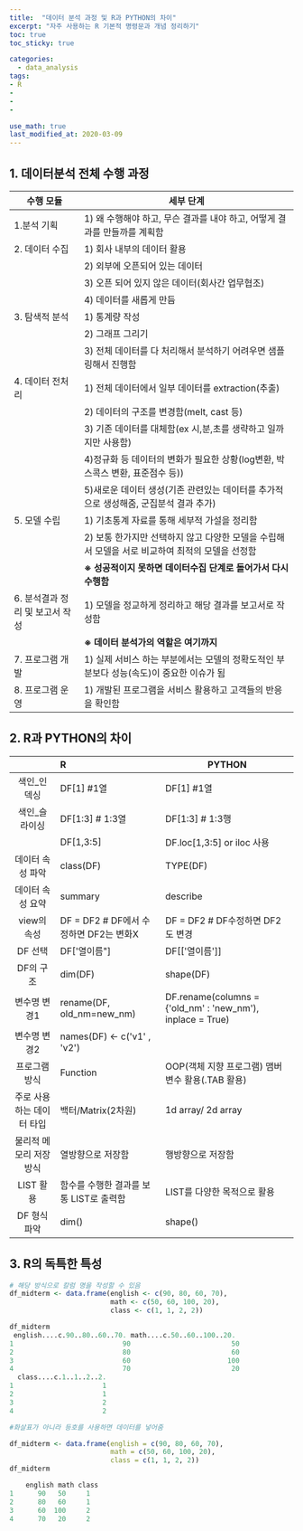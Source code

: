 ```yaml
---
title:  "데이터 분석 과정 및 R과 PYTHON의 차이"
excerpt: "자주 사용하는 R 기본적 명령문과 개념 정리하기"
toc: true
toc_sticky: true

categories:
  - data_analysis
tags:
- R
- 
- 
- 

use_math: true
last_modified_at: 2020-03-09
---
```




## 1. 데이터분석 전체 수행 과정



| 수행 모듈                       | 세부 단계                                                    |
| ------------------------------- | ------------------------------------------------------------ |
| 1.분석 기획                     | 1) 왜 수행해야 하고, 무슨 결과를 내야 하고, 어떻게  결과를 만들까를 계획함 |
| 2. 데이터 수집                  | 1) 회사 내부의 데이터 활용                                   |
|                                 | 2) 외부에 오픈되어 있는 데이터                               |
|                                 | 3) 오픈 되어 있지 않은 데이터(회사간  업무협조)              |
|                                 | 4) 데이터를 새롭게 만듬                                      |
| 3. 탐색적 분석                  | 1) 통계량 작성                                               |
|                                 | 2) 그래프 그리기                                             |
|                                 | 3) 전체 데이터를 다 처리해서 분석하기 어려우면 샘플링해서 진행함 |
| 4. 데이터 전처리                | 1) 전체 데이터에서 일부 데이터를 extraction(추출)            |
|                                 | 2) 데이터의 구조를 변경함(melt, cast 등)                     |
|                                 | 3) 기존 데이터를 대체함(ex 시,분,초를 생략하고 일까지만 사용함) |
|                                 | 4)정규화 등 데이터의 변화가 필요한 상황(log변환, 박스콕스 변환, 표준점수 등)) |
|                                 | 5)새로운 데이터 생성(기존 관련있는 데이터를 추가적으로 생성해줌, 군집분석 결과 추가) |
| 5. 모델 수립                    | 1) 기초통계 자료를 통해 세부적 가설을 정리함                 |
|                                 | 2) 보통 한가지만 선택하지 않고 다양한 모델을 수립해서 모델을 서로 비교하여 최적의 모델을 선정함 |
|                                 | **※ 성공적이지 못하면 데이터수집 단계로 돌어가서 다시 수행함** |
| 6. 분석결과 정리 및 보고서 작성 | 1) 모델을 정교하게 정리하고 해당 결과를 보고서로 작성함      |
|                                 | **※ 데이터 분석가의 역할은 여기까지**                        |
| 7. 프로그램 개발                | 1) 실제 서비스 하는 부분에서는 모델의 정확도적인 부분보다 성능(속도)이 중요한 이슈가 됨 |
| 8. 프로그램 운영                | 1) 개발된 프로그램을 서비스 활용하고 고객들의 반응을 확인함  |





## 2. R과 PYTHON의 차이

|                           | **R**                                   | **PYTHON**                                                 |
| :-----------------------: | :-------------------------------------- | ---------------------------------------------------------- |
|        색인_인덱싱        | DF[1]  #1열                             | DF[1] #1열                                                 |
|       색인_슬라이싱       | DF[1:3]  # 1:3열                        | DF[1:3]  # 1:3행                                           |
|                           | DF[1,3:5]                               | DF.loc[1,3:5] or iloc 사용                                 |
|     데이터 속성 파악      | class(DF)                               | TYPE(DF)                                                   |
|     데이터 속성 요약      | summary                                 | describe                                                   |
|        view의 속성        | DF = DF2 # DF에서 수정하면 DF2는 변화X  | DF = DF2 # DF수정하면 DF2도 변경                           |
|          DF 선택          | DF['열이름"]                            | DF[['열이름']]                                             |
|         DF의 구조         | dim(DF)                                 | shape(DF)                                                  |
|       변수명 변경1        | rename(DF, old_nm=new_nm)               | DF.rename(columns = {'old_nm' : 'new_nm'), inplace = True) |
|       변수명 변경2        | names(DF) <- c('v1' , 'v2')             |                                                            |
|       프로그램 방식       | Function                                | OOP(객체 지향 프로그램) 맴버변수 활용(.TAB 활용)           |
| 주로 사용하는 데이터 타입 | 백터/Matrix(2차원)                      | 1d array/ 2d array                                         |
|  물리적 메모리 저장방식   | 열방향으로 저장함                       | 행방향으로 저장함                                          |
|         LIST 활용         | 함수를 수행한 결과를 보통 LIST로 출력함 | LIST를 다양한 목적으로 활용                                |
|       DF 형식 파악        | dim()                                   | shape()                                                    |





## 3. R의 독특한 특성

```R
# 해당 방식으로 칼럼 명을 작성할 수 있음
df_midterm <- data.frame(english <- c(90, 80, 60, 70),
                         math <- c(50, 60, 100, 20),
                         class <- c(1, 1, 2, 2))

df_midterm
 english....c.90..80..60..70. math....c.50..60..100..20.
1                           90                         50
2                           80                         60
3                           60                        100
4                           70                         20
  class....c.1..1..2..2.
1                      1
2                      1
3                      2
4                      2

#화살표가 아니라 등호를 사용하면 데이터를 넣어줌

df_midterm <- data.frame(english = c(90, 80, 60, 70),
                         math = c(50, 60, 100, 20),
                         class = c(1, 1, 2, 2))
df_midterm

 	english math class
1      90   50     1
2      80   60     1
3      60  100     2
4      70   20     2

```





